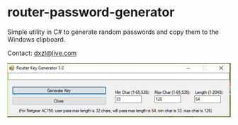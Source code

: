# router-password-generator
Simple utility in C# to generate random passwords and copy them to the Windows clipboard.

Contact: dxzl@live.com

![Preview](passgen.png)